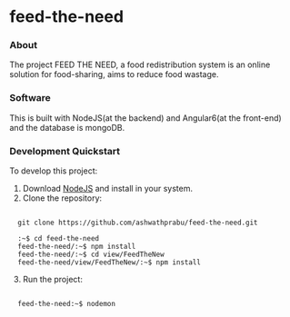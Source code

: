 # feed-the-need
### About
The project FEED THE NEED, a food redistribution system is an online solution for food-sharing, aims to reduce food wastage.

### Software 
This is built with NodeJS(at the backend) and Angular6(at the front-end) and the database is mongoDB.

### Development Quickstart

To develop this project:

   1. Download [NodeJS](https://nodejs.org/) and install in your system.
   2. Clone the repository:
   
   ``` 
   
     git clone https://github.com/ashwathprabu/feed-the-need.git 
   
     :~$ cd feed-the-need
     feed-the-need/:~$ npm install
     feed-the-need/:~$ cd view/FeedTheNew
     feed-the-need/view/FeedTheNew/:~$ npm install
   ```
   
   3. Run the project:
      
   ``` 
      
     feed-the-need:~$ nodemon 
   ```
